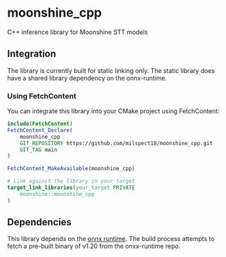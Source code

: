 # moonshine_cpp
C++ inference library for Moonshine STT models

## Integration

The library is currently built for static linking only.  The static library does have a shared library dependency on the onnx-runtime.

### Using FetchContent

You can integrate this library into your CMake project using FetchContent:

```cmake
include(FetchContent)
FetchContent_Declare(
    moonshine_cpp
    GIT_REPOSITORY https://github.com/milspect18/moonshine_cpp.git
    GIT_TAG main
)

FetchContent_MakeAvailable(moonshine_cpp)

# Link against the library in your target
target_link_libraries(your_target PRIVATE
    moonshine::moonshine_cpp
)
```

## Dependencies

This library depends on the [onnx runtime](https://github.com/microsoft/onnxruntime).  The build process attempts to fetch a pre-built binary of v1.20 from the onxx-runtime repo.
